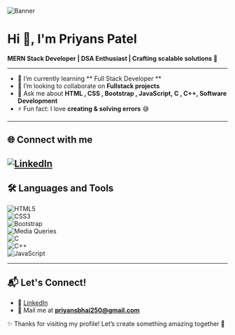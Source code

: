 ![Banner](https://www.canva.com/design/DAGpRUEroWo/B0cj0_chUkDxy9RCwVZYYQ/edit?utm_content=DAGpRUEroWo&utm_campaign=designshare&utm_medium=link2&utm_source=sharebutton)

# Hi 👋, I'm Priyans Patel  
**MERN Stack Developer | DSA Enthusiast | Crafting scalable solutions 🚀**

---

- 🌱 I’m currently learning ** Full Stack Developer **  
- 👯 I’m looking to collaborate on **Fullstack projects**  
- 💬 Ask me about **HTML , CSS , Bootstrap , JavaScript, C , C++, Software Development**  
- ⚡ Fun fact: I love **creating & solving errors** 😅  

---

## 🌐 Connect with me  
[![LinkedIn](https://img.shields.io/badge/LinkedIn-blue?logo=linkedin&logoColor=white)](https://www.linkedin.com/in/priyans-patel-074342307/) 
---

## 🛠 Languages and Tools
![HTML5](https://img.shields.io/badge/HTML5-E34F26?style=for-the-badge&logo=html5&logoColor=white)  
![CSS3](https://img.shields.io/badge/CSS3-1572B6?style=for-the-badge&logo=css3&logoColor=white)  
![Bootstrap](https://img.shields.io/badge/Bootstrap-563D7C?style=for-the-badge&logo=bootstrap&logoColor=white)  
![Media Queries](https://img.shields.io/badge/Media%20Queries-responsive?style=for-the-badge&logo=css3&logoColor=white)  
![C](https://img.shields.io/badge/C-00599C?style=for-the-badge&logo=c&logoColor=white)  
![C++](https://img.shields.io/badge/C++-00599C?style=for-the-badge&logo=c%2B%2B&logoColor=white)  
![JavaScript](https://img.shields.io/badge/JavaScript-F7DF1E?style=for-the-badge&logo=javascript&logoColor=black)  

---

## 📬 Let's Connect!  
- 💼 [LinkedIn](https://linkedin.com/in/priyanspatel23)  
- 📧 Mail me at **priyansbhai250@gmail.com**  

✨ Thanks for visiting my profile! Let’s create something amazing together 🚀
